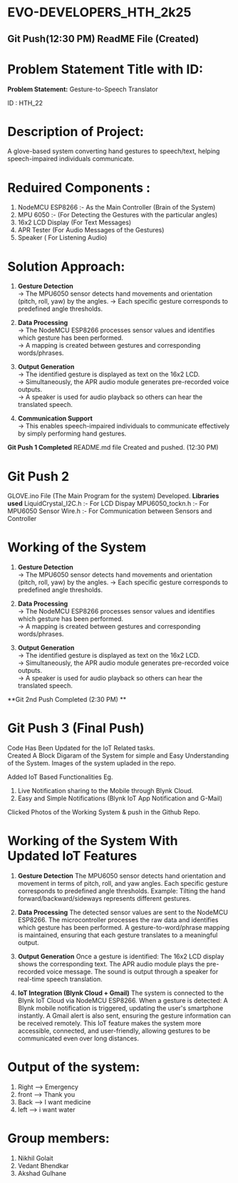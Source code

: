 # EVO-DEVELOPERS_HTH_2k25

## Git Push(12:30 PM) ReadME File (Created)

# Problem Statement Title with ID:

 **Problem Statement:** 
Gesture-to-Speech Translator

ID : HTH_22


# Description of Project: 
A glove-based system converting hand gestures to speech/text, helping speech-impaired individuals communicate.


# Reduired Components :

1. NodeMCU ESP8266 :- As the Main Controller (Brain of the System)
2. MPU 6050 :- (For Detecting the Gestures with the particular angles)
3. 16x2 LCD Display (For Text Messages)
4. APR Tester (For Audio Messages of the Gestures)
5. Speaker ( For Listening Audio)

# Solution Approach:

1. **Gesture Detection**  
   -> The MPU6050 sensor detects hand movements and orientation (pitch, roll, yaw) by the angles.
   -> Each specific gesture corresponds to predefined angle thresholds.

2. **Data Processing**  
   -> The NodeMCU ESP8266 processes sensor values and identifies which gesture has been performed.  
   -> A mapping is created between gestures and corresponding words/phrases.

3. **Output Generation**  
   -> The identified gesture is displayed as text on the 16x2 LCD.  
   -> Simultaneously, the APR audio module generates pre-recorded voice outputs.  
   -> A speaker is used for audio playback so others can hear the translated speech.

4. **Communication Support**  
   -> This enables speech-impaired individuals to communicate effectively by simply performing hand gestures. 

**Git Push 1 Completed**
README.md file Created and pushed. (12:30 PM)

# Git Push 2
GLOVE.ino File (The Main Program for the system) Developed.
**Libraries used**
LiquidCrystal_I2C.h :- For LCD Dispay
MPU6050_tockn.h :- For MPU6050 Sensor
Wire.h :- For Communication between Sensors and Controller

# Working of the System
1. **Gesture Detection**  
   -> The MPU6050 sensor detects hand movements and orientation (pitch, roll, yaw) by the angles.
   -> Each specific gesture corresponds to predefined angle thresholds.

2. **Data Processing**  
   -> The NodeMCU ESP8266 processes sensor values and identifies which gesture has been performed.  
   -> A mapping is created between gestures and corresponding words/phrases.

3. **Output Generation**  
   -> The identified gesture is displayed as text on the 16x2 LCD.  
   -> Simultaneously, the APR audio module generates pre-recorded voice outputs.  
   -> A speaker is used for audio playback so others can hear the translated speech.

**Git 2nd Push Completed (2:30 PM) ** 


# Git Push 3 (Final Push)
Code Has Been Updated for the IoT Related tasks.  
Created A Block Digaram of the System for simple and Easy Understanding of the System.
Images of the system upladed in the repo.

Added IoT Based Functionalities Eg. 
1. Live Notification sharing to the Mobile through Blynk Cloud.
2. Easy and Simple Notifications (Blynk IoT App Notification and G-Mail)

Clicked Photos of the Working System & push in the Github Repo.

# Working of the System With Updated IoT Features

1. **Gesture Detection**
The MPU6050 sensor detects hand orientation and movement in terms of pitch, roll, and yaw angles.
Each specific gesture corresponds to predefined angle thresholds.
Example: Tilting the hand forward/backward/sideways represents different gestures.

2. **Data Processing**
The detected sensor values are sent to the NodeMCU ESP8266.
The microcontroller processes the raw data and identifies which gesture has been performed.
A gesture-to-word/phrase mapping is maintained, ensuring that each gesture translates to a meaningful output.

3. **Output Generation**
Once a gesture is identified:
The 16x2 LCD display shows the corresponding text.
The APR audio module plays the pre-recorded voice message.
The sound is output through a speaker for real-time speech translation.

4. **IoT Integration (Blynk Cloud + Gmail)**
The system is connected to the Blynk IoT Cloud via NodeMCU ESP8266.
When a gesture is detected:
A Blynk mobile notification is triggered, updating the user's smartphone instantly.
A Gmail alert is also sent, ensuring the gesture information can be received remotely.
This IoT feature makes the system more accessible, connected, and user-friendly, allowing gestures to be communicated even over long distances.


# Output of the system: 
1. Right --> Emergency
2. front --> Thank you
3. Back  --> I want medicine
4. left  --> i want water


# Group members: 
1. Nikhil Golait
2. Vedant Bhendkar
3. Akshad Gulhane

